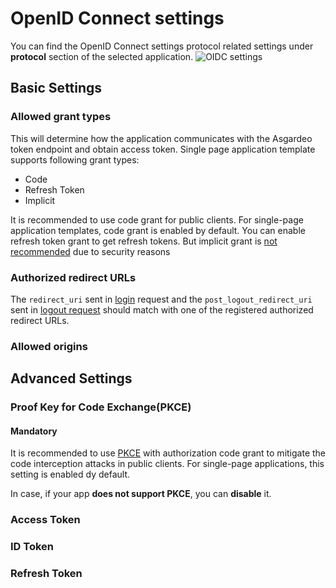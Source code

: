 # OpenID Connect settings

You can find the OpenID Connect settings protocol related settings under **protocol** section of the selected application. 
 <img :src="$withBase('/assets/img/guides/applications/app-protocol-settings.png')" alt="OIDC settings">

## Basic Settings
### Allowed grant types
This will determine how the application communicates with the Asgardeo token endpoint and obtain access token. Single page application template supports following grant types:
 - Code
 - Refresh Token
 - Implicit

It is recommended to use code grant for public clients. For single-page application templates, code grant is enabled by default. 
You can enable refresh token grant to get refresh tokens. 
But implicit grant is [not recommended](https://datatracker.ietf.org/doc/html/draft-ietf-oauth-security-topics-14#section-2.1.2) due to security reasons

### Authorized redirect URLs
<CommonGuide guide='guides/fragments/manage-app/oidc-settings/authorized-urls.md'/>

The `redirect_uri` sent in <a href="/guides/applications/integrate-public-client/#get-authorization-code">login</a> request and the `post_logout_redirect_uri` sent in <a href="/guides/applications/integrate-public-client/#logout-the-application">logout request</a> should match with one of the registered authorized redirect URLs.

### Allowed origins
 <CommonGuide guide='guides/fragments/manage-app/oidc-settings/allowed-origin.md'/>

## Advanced Settings

### Proof Key for Code Exchange(PKCE)
#### Mandatory
It is recommended to use [PKCE](https://datatracker.ietf.org/doc/html/rfc7636) with authorization code grant to mitigate the code interception attacks in public clients. For single-page applications, this setting is enabled dy default. 
 
 <CommonGuide guide='guides/fragments/manage-app/oidc-settings/pkce-mandatory.md'/>
 
 In case, if your app **does not support PKCE**, you can **disable** it.

### Access Token
  <CommonGuide guide='guides/fragments/manage-app/oidc-settings/access-token.md'/>

### ID Token
 <CommonGuide guide='guides/fragments/manage-app/oidc-settings/id-token.md'/>

### Refresh Token
 <CommonGuide guide='guides/fragments/manage-app/oidc-settings/refresh-token.md'/>
